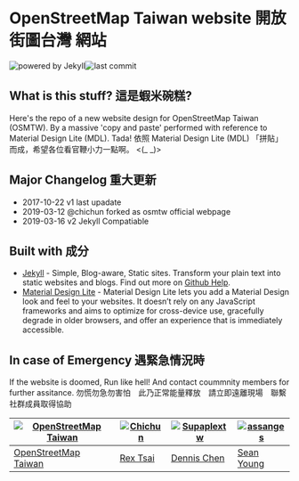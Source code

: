 # OpenStreetMap Taiwan website 開放街圖台灣 網站 
![powered by Jekyll](https://img.shields.io/badge/powered_by-Jekyll-red.svg)![last commit](https://img.shields.io/github/last-commit/osmhacktw/osmtw-ghpage.svg)

## What is this stuff? 這是蝦米碗糕?
Here's the repo of a new website design for OpenStreetMap Taiwan (OSMTW).
By a massive 'copy and paste' performed with reference to Material Design Lite (MDL). Tada! 
依照 Material Design Lite (MDL) 「拼貼」而成，希望各位看官鞭小力一點啊。 <(_ _)>

## Major Changelog 重大更新
- 2017-10-22 v1 last upadate
- 2019-03-12 @chichun forked as osmtw official webpage
- 2019-03-16 v2 Jekyll Compatiable

## Built with 成分
- [Jekyll](https://jekyllrb.com/) - Simple, Blog-aware, Static sites. Transform your plain text into static websites and blogs. Find out more on [Github Help](https://help.github.com/en/articles/setting-up-your-github-pages-site-locally-with-jekyll).
- [Material Design Lite](https://getmdl.io/) - Material Design Lite lets you add a Material Design look and feel to your websites. It doesn’t rely on any JavaScript frameworks and aims to optimize for cross-device use, gracefully degrade in older browsers, and offer an experience that is immediately accessible.

## In case of Emergency 遇緊急情況時
If the website is doomed, Run like hell! And contact coummnity members for further assitance.
勿慌勿急勿害怕　此乃正常能量釋放　請立即遠離現場　聯繫社群成員取得協助

[![OpenStreetMap Taiwan](https://avatars2.githubusercontent.com/u/5605266?s=200&v=4)](https://github.com/OsmHackTW)  | [![Chichun](https://avatars2.githubusercontent.com/u/40767?s=200&v=4)](https://github.com/chihchun)  | [![Supaplextw](https://avatars2.githubusercontent.com/u/1209326?s=200&v=4)](https://github.com/Supaplextw)  | [![assanges](https://avatars2.githubusercontent.com/u/4113063?s=200&v=4)](https://github.com/assanges/)
---|---|---|---
[OpenStreetMap Taiwan](https://github.com/OsmHackTW) |[Rex Tsai](https://about.me/chihchun) |[Dennis Chen](https://github.com/Supaplextw) |[Sean Young](https://github.com/assanges/)
